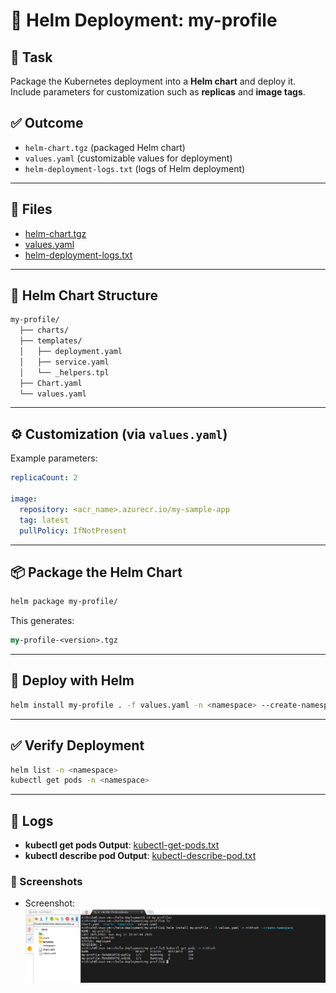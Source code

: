 # 🚀 Helm Deployment: my-profile  

## 📌 Task  
Package the Kubernetes deployment into a **Helm chart** and deploy it.  
Include parameters for customization such as **replicas** and **image tags**.  

## ✅ Outcome  
- `helm-chart.tgz` (packaged Helm chart)  
- `values.yaml` (customizable values for deployment)  
- `helm-deployment-logs.txt` (logs of Helm deployment)  

---

## 📂 Files  

- [helm-chart.tgz](https://github.com/NithishReddyGithub/helm_chart_deployment/blob/main/my-profile-0.1.0.tgz)  
- [values.yaml](https://github.com/NithishReddyGithub/helm_chart_deployment/blob/main/my-profile/values.yaml)  
- [helm-deployment-logs.txt](https://github.com/NithishReddyGithub/helm_chart_deployment/blob/main/helm-deployment.log)  

---

## 🔧 Helm Chart Structure  

```bash
my-profile/
  ├── charts/
  ├── templates/
  │   ├── deployment.yaml
  │   ├── service.yaml
  │   └── _helpers.tpl
  ├── Chart.yaml
  └── values.yaml
```

---

## ⚙️ Customization (via `values.yaml`)

Example parameters:

```yaml
replicaCount: 2

image:
  repository: <acr_name>.azurecr.io/my-sample-app
  tag: latest
  pullPolicy: IfNotPresent
```

---

## 📦 Package the Helm Chart

```bash
helm package my-profile/
```
This generates:
```perl
my-profile-<version>.tgz
```

---

## 🚀 Deploy with Helm

```bash
helm install my-profile . -f values.yaml -n <namespace> --create-namespace
```

---

## ✅ Verify Deployment

```bash
helm list -n <namespace>
kubectl get pods -n <namespace>
```

---

## 📂 Logs  
  
- **kubectl get pods Output**: [kubectl-get-pods.txt](https://github.com/NithishReddyGithub/kubernetes_deployment/blob/main/get-pods.txt)  
- **kubectl describe pod Output**: [kubectl-describe-pod.txt](https://github.com/NithishReddyGithub/kubernetes_deployment/blob/main/describe-pod.txt)  

### 📸 Screenshots  
- Screenshot: ![Successful `Helm Deploy & kubectl get pods` output](./get-pods.png) 
